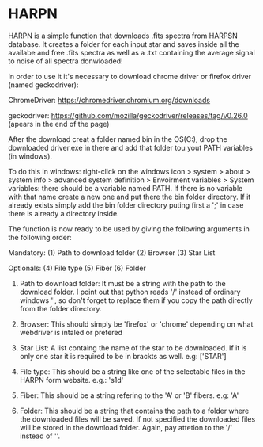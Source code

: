 # HARPN
HARPN is a simple function that downloads .fits spectra from HARPSN database. It creates a folder for each input star and saves inside all the availabe and free .fits spectra as well as a .txt containing the average signal to noise of all spectra donwloaded!


In order to use it it's necessary to download chrome driver or firefox driver (named geckodriver):

ChromeDriver: https://chromedriver.chromium.org/downloads

geckodriver: https://github.com/mozilla/geckodriver/releases/tag/v0.26.0 (apears in the end of the page)

After the download creat a folder named bin in the OS(C:), drop the downloaded driver.exe in there and add that folder tou yout PATH variables (in windows). 

To do this in windows: right-click on the windows icon > system > about > system info > advanced system definition >  Envoirment variables > System variables: there should be a variable named PATH. If there is no variable with that name create a new one and put there the bin folder directory. If it already exists simply add the bin folder directory puting first a ';' in case there is already a directory inside. 


The function is now ready to be used by giving the following arguments in the following order:

Mandatory:
(1) Path to download folder
(2) Browser
(3) Star List

Optionals:
(4) File type
(5) Fiber
(6) Folder


1) Path to download folder: 
It must be a string with the path to the download folder. I point out that python reads '/' instead of ordinary windows '\', so don't forget to replace them if you copy the path directly from the folder directory.


2) Browser:
This should simply be 'firefox' or 'chrome' depending on what webdriver is intaled or prefered


3) Star List:
A list containg the name of the star to be downloaded. If it is only one star it is required to be in brackts as well. e.g: ['STAR']


4) File type:
This should be a string like one of the selectable files in the HARPN form website. e.g.: 's1d'


5) Fiber:
This should be a string refering to the 'A' or 'B' fibers. e.g: 'A'


6) Folder:
This should be a string that contains the path to a folder where the downloaded files will be saved. If not specified the downloaded files will be stored in the download folder. Again, pay attetion to the '/' instead of '\'.
